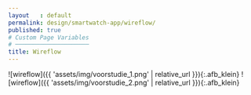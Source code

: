 ```yaml
---
layout   : default
permalink: design/smartwatch-app/wireflow/
published: true
# Custom Page Variables
# ─────────────────────
title: Wireflow
---
```


![wireflow]({{ 'assets/img/voorstudie_1.png' | relative_url }}){:.afb_klein}
![wireflow]({{ 'assets/img/voorstudie_2.png' | relative_url }}){:.afb_klein}